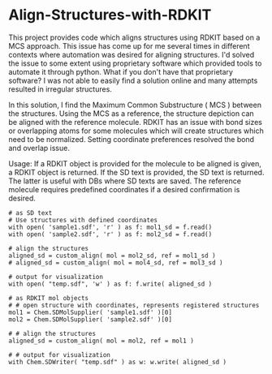 # Align-Structures-with-RDKIT
This project provides code which aligns structures using RDKIT based on a MCS approach.
This issue has come up for me several times in different contexts where automation was desired for aligning structures.  I'd solved the issue to some extent using proprietary software which provided tools to automate it through python.  What if you don't have that proprietary software?  I was not able to easily find a solution online and many attempts resulted in irregular structures.

In this solution, I find the Maximum Common Substructure ( MCS ) between the structures.  Using the MCS as a reference, the structure depiction can be aligned with the reference molecule.  RDKIT has an issue with bond sizes or overlapping atoms for some molecules which will create structures which need to be normalized.  Setting coordinate preferences resolved the bond and overlap issue. 

Usage:
If a RDKIT object is provided for the molecule to be aligned is given, a RDKIT object is returned.  If the SD text is provided, the SD text is returned.  The latter is useful with DBs where SD texts are saved.  The reference molecule requires predefined coordinates if a desired confirmation is desired.


```
# as SD text
# Use structures with defined coordinates
with open( 'sample1.sdf', 'r' ) as f: mol1_sd = f.read()
with open( 'sample2.sdf', 'r' ) as f: mol2_sd = f.read()

# align the structures
aligned_sd = custom_align( mol = mol2_sd, ref = mol1_sd )
# aligned_sd = custom_align( mol = mol4_sd, ref = mol3_sd )

# output for visualization
with open( "temp.sdf", 'w' ) as f: f.write( aligned_sd )
```
```
# as RDKIT mol objects
# # open structure with coordinates, represents registered structures
mol1 = Chem.SDMolSupplier( 'sample1.sdf' )[0]
mol2 = Chem.SDMolSupplier( 'sample2.sdf' )[0]

# # align the structures
aligned_sd = custom_align( mol = mol2, ref = mol1 )

# # output for visualization
with Chem.SDWriter( "temp.sdf" ) as w: w.write( aligned_sd )
```
